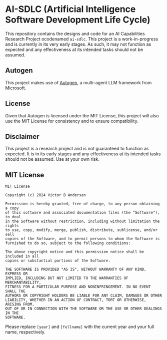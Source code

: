 # AI-SDLC (Artificial Intelligence Software Development Life Cycle)

This repository contains the designs and code for an AI Capabilities Research Project ocodenamed `ai-sdlc`. This project is a work-in-progress and is currently in its very early stages. As such, it may not function as expected and any effectiveness at its intended tasks should not be assumed.

## Autogen

This project makes use of [Autogen](https://microsoft.github.io/autogen/), a multi-agent LLM framework from Microsoft.

## License

Given that Autogen is licensed under the MIT License, this project will also use the MIT License for consistency and to ensure compatibility.

## Disclaimer

This project is a research project and is not guaranteed to function as expected. It is in its early stages and any effectiveness at its intended tasks should not be assumed. Use at your own risk.

## MIT License

```
MIT License

Copyright (c) 2024 Victor B Andersen

Permission is hereby granted, free of charge, to any person obtaining a copy
of this software and associated documentation files (the "Software"), to deal
in the Software without restriction, including without limitation the rights
to use, copy, modify, merge, publish, distribute, sublicense, and/or sell
copies of the Software, and to permit persons to whom the Software is
furnished to do so, subject to the following conditions:

The above copyright notice and this permission notice shall be included in all
copies or substantial portions of the Software.

THE SOFTWARE IS PROVIDED "AS IS", WITHOUT WARRANTY OF ANY KIND, EXPRESS OR
IMPLIED, INCLUDING BUT NOT LIMITED TO THE WARRANTIES OF MERCHANTABILITY,
FITNESS FOR A PARTICULAR PURPOSE AND NONINFRINGEMENT. IN NO EVENT SHALL THE
AUTHORS OR COPYRIGHT HOLDERS BE LIABLE FOR ANY CLAIM, DAMAGES OR OTHER
LIABILITY, WHETHER IN AN ACTION OF CONTRACT, TORT OR OTHERWISE, ARISING FROM,
OUT OF OR IN CONNECTION WITH THE SOFTWARE OR THE USE OR OTHER DEALINGS IN THE
SOFTWARE.
```

Please replace `[year]` and `[fullname]` with the current year and your full name, respectively.